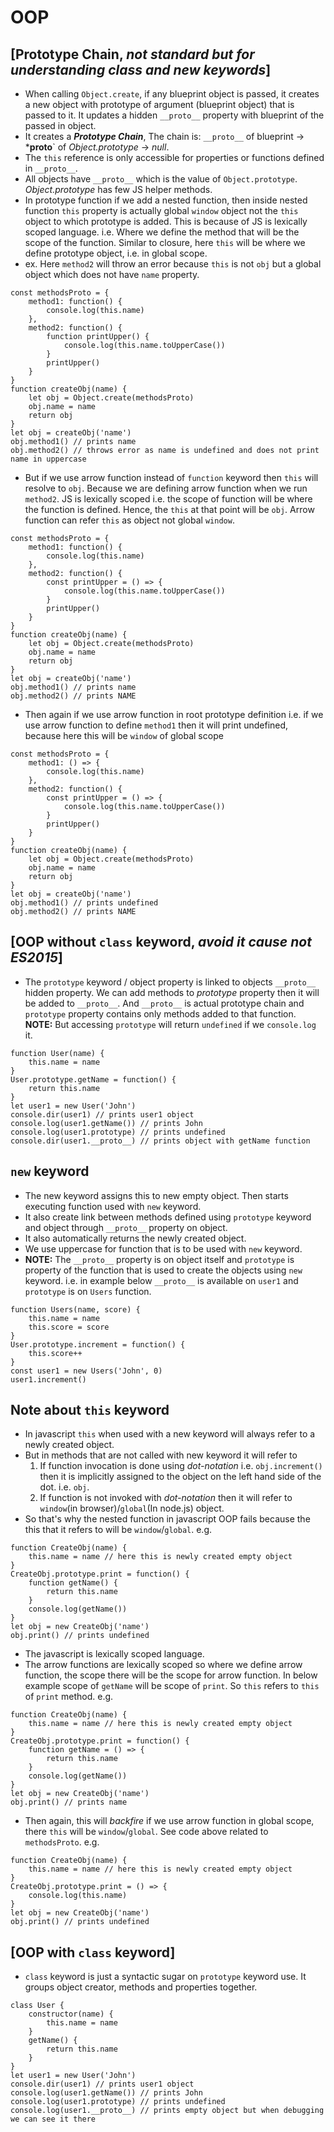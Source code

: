 # OOP
## [Prototype Chain, *not standard but for understanding class and new keywords*]
- When calling `Object.create`, if any blueprint object is passed, it creates a new object with prototype of argument (blueprint object) that is passed to it.
 It updates a hidden `__proto__` property with blueprint of the passed in object.
- It creates a *__Prototype Chain__*, The chain is: `__proto__` of blueprint -> *__proto__` of *Object.prototype* -> *null*.
- The `this` reference is only accessible for properties or functions defined in `__proto__`.
- All objects have `__proto__` which is the value of `Object.prototype`.
 *Object.prototype* has few JS helper methods.
- In prototype function if we add a nested function,
 then inside nested function `this` property is actually global `window` object
 not the `this` object to which prototype is added. This is because of JS is lexically scoped language.
 i.e. Where we define the method that will be the scope of the function. Similar to closure, here `this` will be where we define prototype object, i.e. in global scope.
- ex. Here `method2` will throw an error because `this` is not `obj` but a global object which does not have `name` property.
```
const methodsProto = {
    method1: function() {
        console.log(this.name)
    },
    method2: function() {
        function printUpper() {
            console.log(this.name.toUpperCase())
        }
        printUpper()
    }
}
function createObj(name) {
    let obj = Object.create(methodsProto)
    obj.name = name
    return obj
}
let obj = createObj('name')
obj.method1() // prints name
obj.method2() // throws error as name is undefined and does not print name in uppercase
```
- But if we use arrow function instead of `function` keyword then `this` will resolve to `obj`.
 Because we are defining arrow function when we run `method2`.
 JS is lexically scoped i.e. the scope of function will be where the function is defined.
 Hence, the `this` at that point will be `obj`.
 Arrow function can refer `this` as object not global `window`.
```
const methodsProto = {
    method1: function() {
        console.log(this.name)
    },
    method2: function() {
        const printUpper = () => {
            console.log(this.name.toUpperCase())
        }
        printUpper()
    }
}
function createObj(name) {
    let obj = Object.create(methodsProto)
    obj.name = name
    return obj
}
let obj = createObj('name')
obj.method1() // prints name
obj.method2() // prints NAME
```
- Then again if we use arrow function in root prototype definition
 i.e. if we use arrow function to define `method1` then it will print undefined,
 because here this will be `window` of global scope
```
const methodsProto = {
    method1: () => {
        console.log(this.name)
    },
    method2: function() {
        const printUpper = () => {
            console.log(this.name.toUpperCase())
        }
        printUpper()
    }
}
function createObj(name) {
    let obj = Object.create(methodsProto)
    obj.name = name
    return obj
}
let obj = createObj('name')
obj.method1() // prints undefined
obj.method2() // prints NAME
```
## [OOP without `class` keyword, *avoid it cause not ES2015*]
- The `prototype` keyword / object property is linked to objects `__proto__` hidden property.
 We can add methods to *prototype* property then it will be added to `__proto__`.
 And `__proto__` is actual prototype chain and `prototype` property contains only methods added to that function.<br>
 **NOTE:** But accessing `prototype` will return `undefined` if we `console.log` it.
```
function User(name) {
    this.name = name
}
User.prototype.getName = function() {
    return this.name
}
let user1 = new User('John')
console.dir(user1) // prints user1 object
console.log(user1.getName()) // prints John
console.log(user1.prototype) // prints undefined
console.dir(user1.__proto__) // prints object with getName function
```
## `new` keyword
- The new keyword assigns this to new empty object. Then starts executing function used with `new` keyword.
- It also create link between methods defined using `prototype` keyword and object through `__proto__` property on object.
- It also automatically returns the newly created object.
- We use uppercase for function that is to be used with `new` keyword.
- **NOTE:** The `__proto__` property is on object itself and `prototype` is property of the function that is used to create the objects using `new` keyword. i.e. in example below `__proto__` is available on `user1` and `prototype` is on `Users` function.
```
function Users(name, score) {
    this.name = name
    this.score = score
}
User.prototype.increment = function() {
    this.score++
}
const user1 = new Users('John', 0)
user1.increment()
```
## Note about `this` keyword
- In javascript `this` when used with a new keyword will always refer to a newly created object.
- But in methods that are not called with new keyword it will refer to
    1. If function invocation is done using *dot-notation* i.e. `obj.increment()` then it is implicitly assigned to the object on the left hand side of the dot. i.e. `obj`.
    2. If function is not invoked with *dot-notation* then it will refer to `window`(in browser)/`global`(In node.js) object.
- So that's why the nested function in javascript OOP fails because the this that it refers to will be `window`/`global`.
e.g.
```
function CreateObj(name) {
    this.name = name // here this is newly created empty object
}
CreateObj.prototype.print = function() {
    function getName() {
        return this.name
    }
    console.log(getName())
}
let obj = new CreateObj('name')
obj.print() // prints undefined
```
- The javascript is lexically scoped language.
- The arrow functions are lexically scoped so where we define arrow function, the scope there will be the scope for arrow function.
In below example scope of `getName` will be scope of `print`. So `this` refers to `this` of `print` method.
e.g.
```
function CreateObj(name) {
    this.name = name // here this is newly created empty object
}
CreateObj.prototype.print = function() {
    function getName = () => {
        return this.name
    }
    console.log(getName())
}
let obj = new CreateObj('name')
obj.print() // prints name
```
- Then again, this will *backfire* if we use arrow function in global scope, there `this` will be `window`/`global`. See code above related to `methodsProto`.
e.g.
```
function CreateObj(name) {
    this.name = name // here this is newly created empty object
}
CreateObj.prototype.print = () => {
    console.log(this.name)
}
let obj = new CreateObj('name')
obj.print() // prints undefined
```
## [OOP with `class` keyword]
- `class` keyword is just a syntactic sugar on `prototype` keyword use.
 It groups object creator, methods and properties together.
```
class User {
    constructor(name) {
        this.name = name
    }
    getName() {
        return this.name
    }
}
let user1 = new User('John')
console.dir(user1) // prints user1 object
console.log(user1.getName()) // prints John
console.log(user1.prototype) // prints undefined
console.log(user1.__proto__) // prints empty object but when debugging we can see it there
```
